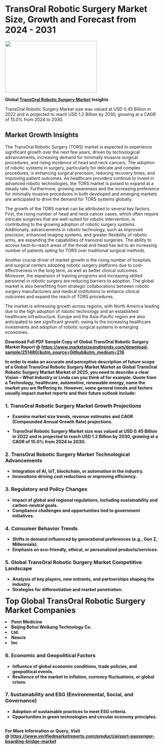 <H1>TransOral Robotic Surgery Market Size, Growth and Forecast from 2024 - 2031</H1><img class="aligncenter size-medium wp-image-584254" src="https://thirdeyenews.in/wp-content/uploads/2024/09/Global-Market-Research-300x168.jpeg" alt="" width="300" height="168" /><p><strong>Global&nbsp;<a href="https://www.marketsizeandtrends.com/download-sample/251480/&amp;utm_source=Github&utm_medium=216">TransOral Robotic Surgery Market</a> Insights</strong></p><p>TransOral Robotic Surgery Market size was valued at USD 0.45 Billion in 2022 and is projected to reach USD 1.2 Billion by 2030, growing at a CAGR of 15.0% from 2024 to 2030.</p><p><h2>Market Growth Insights</h2> <p>The TransOral Robotic Surgery (TORS) market is expected to experience significant growth over the next few years, driven by technological advancements, increasing demand for minimally invasive surgical procedures, and rising incidence of head and neck cancers. The adoption of robotic systems in surgery, particularly for delicate and complex procedures, is enhancing surgical precision, reducing recovery times, and improving patient outcomes. As healthcare providers continue to invest in advanced robotic technologies, the TORS market is poised to expand at a steady rate. Furthermore, growing awareness and the increasing preference for minimally invasive procedures in both developed and emerging markets are anticipated to drive the demand for TORS systems globally.</p> <p><strong></strong></p> <p>The growth of the TORS market can be attributed to several key factors. First, the rising number of head and neck cancer cases, which often require intricate surgeries that are well-suited for robotic intervention, is contributing to the growing adoption of robotic surgery systems. Additionally, advancements in robotic technology, such as improved precision, enhanced imaging systems, and greater flexibility of robotic arms, are expanding the capabilities of transoral surgeries. The ability to access hard-to-reach areas of the throat and head has led to an increasing number of patients opting for TORS over traditional surgical methods.</p> <p>Another crucial driver of market growth is the rising number of hospitals and surgical centers adopting robotic surgery platforms due to cost-effectiveness in the long term, as well as better clinical outcomes. Moreover, the expansion of training programs and increasing skilled personnel in robotic surgery are reducing barriers to adoption. The global market is also benefitting from strategic collaborations between robotic surgery manufacturers and medical institutions to enhance clinical outcomes and expand the reach of TORS procedures.</p> <p>The market is witnessing growth across regions, with North America leading due to the high adoption of robotic technology and an established healthcare infrastructure. Europe and the Asia-Pacific region are also anticipated to see significant growth, owing to the increasing healthcare investments and adoption of robotic surgical systems in emerging economies.</p> <p><strong></p><p><span class=""><strong>Download Full PDF Sample Copy of Global TransOral Robotic Surgery Market Report</strong> @ <a href="https://www.marketsizeandtrends.com/download-sample/251480/&amp;utm_source=Github&utm_medium=216" target="_blank">https://www.marketsizeandtrends.com/download-sample/251480/&amp;utm_source=Github&utm_medium=216</a></span></p><p>In order to make an accurate and perceptive description of future scope of a Global&nbsp;TransOral Robotic Surgery Market Market as Global&nbsp;TransOral Robotic Surgery Market Market of 2025, you need to describe a clear Vision &ndash; What Industry or Linda can you think of for example: Quote from a Technology, healthcare, automotive, renewable energy, name the market you are Reffering to. However, some general trends and factors usually impact market reports and their future outlook include:</p><h3>1.&nbsp;<strong>TransOral Robotic Surgery Market Growth Projections</strong></h3><ul><li>Examine market size trends, revenue estimates and CAGR (Compounded Annual Growth Rate) projections.</li><li><p>TransOral Robotic Surgery Market size was valued at USD 0.45 Billion in 2022 and is projected to reach USD 1.2 Billion by 2030, growing at a CAGR of 15.0% from 2024 to 2030.</p></li></ul><h3>2.&nbsp;<strong>TransOral Robotic Surgery Market Technological Advancements</strong></h3><ul><li>Integration of AI, IoT, blockchain, or automation in the industry.</li><li>Innovations driving cost reductions or improving efficiency.</li></ul><h3>3.&nbsp;<strong>Regulatory and Policy Changes</strong></h3><ul><li>Impact of global and regional regulations, including sustainability and carbon-neutral goals.</li><li>Compliance challenges and opportunities tied to government initiatives.</li></ul><h3>4.&nbsp;<strong>Consumer Behavior Trends</strong></h3><ul><li>Shifts in demand influenced by generational preferences (e.g., Gen Z, Millennials).</li><li>Emphasis on eco-friendly, ethical, or personalized products/services.</li></ul><h3>5.&nbsp;<strong>Global TransOral Robotic Surgery Market Competitive Landscape</strong></h3><ul><li>Analysis of key players, new entrants, and partnerships shaping the industry.</li><li>Strategies for differentiation and market penetration.</li></ul><p data-pm-slice="1 1 []"><span style="color: inherit; font-family: inherit; font-size: 25px;">Top Global TransOral Robotic Surgery Market Companies</span></p><div class="" data-test-id=""><p><li>Penn Medicine</li><li> Beijing Bohui Weikang Technology Co.</li><li> Ltd.</li><li> Neocis</li><li> Inc</li></p></div><h3>6.&nbsp;<strong>Economic and Geopolitical Factors</strong></h3><ul><li>Influence of global economic conditions, trade policies, and geopolitical events.</li><li>Resilience of the market to inflation, currency fluctuations, or global crises.</li></ul><h3>7.&nbsp;<strong>Sustainability and ESG (Environmental, Social, and Governance)</strong></h3><ul><li>Adoption of sustainable practices to meet ESG criteria.</li><li>Opportunities in green technologies and circular economy principles.</li></ul><h2><strong style="font-size: 14px;">For More Information or Query, Visit @&nbsp;</strong><a style="background-color: #ffffff; font-size: 14px;" href="https://www.marketsizeandtrends.com/report/transoral-robotic-surgery-market/" target="_blank">https://www.verifiedmarketreports.com/product/airport-passenger-boarding-bridge-market</a></h2>
